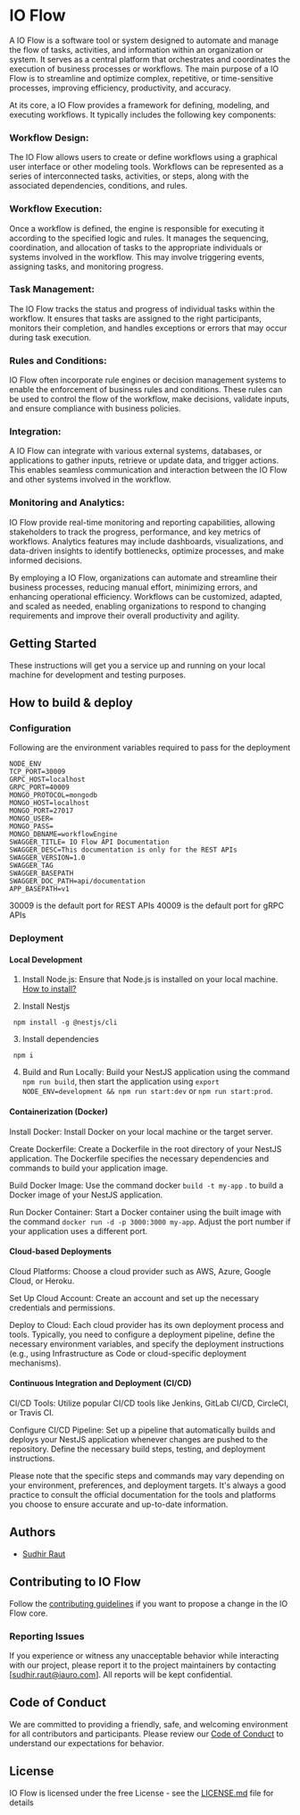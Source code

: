 # IO Flow

A IO Flow is a software tool or system designed to automate and manage the flow of tasks, activities, and information within an organization or system. It serves as a central platform that orchestrates and coordinates the execution of business processes or workflows. The main purpose of a IO Flow is to streamline and optimize complex, repetitive, or time-sensitive processes, improving efficiency, productivity, and accuracy.

At its core, a IO Flow provides a framework for defining, modeling, and executing workflows. It typically includes the following key components:

### Workflow Design:
The IO Flow allows users to create or define workflows using a graphical user interface or other modeling tools. Workflows can be represented as a series of interconnected tasks, activities, or steps, along with the associated dependencies, conditions, and rules.
### Workflow Execution:
Once a workflow is defined, the engine is responsible for executing it according to the specified logic and rules. It manages the sequencing, coordination, and allocation of tasks to the appropriate individuals or systems involved in the workflow. This may involve triggering events, assigning tasks, and monitoring progress.
### Task Management:
The IO Flow tracks the status and progress of individual tasks within the workflow. It ensures that tasks are assigned to the right participants, monitors their completion, and handles exceptions or errors that may occur during task execution.
### Rules and Conditions:
IO Flow often incorporate rule engines or decision management systems to enable the enforcement of business rules and conditions. These rules can be used to control the flow of the workflow, make decisions, validate inputs, and ensure compliance with business policies.
### Integration:
A IO Flow can integrate with various external systems, databases, or applications to gather inputs, retrieve or update data, and trigger actions. This enables seamless communication and interaction between the IO Flow and other systems involved in the workflow.
### Monitoring and Analytics:
IO Flow provide real-time monitoring and reporting capabilities, allowing stakeholders to track the progress, performance, and key metrics of workflows. Analytics features may include dashboards, visualizations, and data-driven insights to identify bottlenecks, optimize processes, and make informed decisions.

By employing a IO Flow, organizations can automate and streamline their business processes, reducing manual effort, minimizing errors, and enhancing operational efficiency. Workflows can be customized, adapted, and scaled as needed, enabling organizations to respond to changing requirements and improve their overall productivity and agility.

## Getting Started

These instructions will get you a service up and running on your local machine for development and testing purposes. 
## How to build & deploy
### Configuration
Following are the environment variables required to pass for the deployment 

```
NODE_ENV
TCP_PORT=30009
GRPC_HOST=localhost
GRPC_PORT=40009
MONGO_PROTOCOL=mongodb
MONGO_HOST=localhost
MONGO_PORT=27017
MONGO_USER=
MONGO_PASS=
MONGO_DBNAME=workflowEngine
SWAGGER_TITLE= IO Flow API Documentation
SWAGGER_DESC=This documentation is only for the REST APIs
SWAGGER_VERSION=1.0
SWAGGER_TAG
SWAGGER_BASEPATH
SWAGGER_DOC_PATH=api/documentation
APP_BASEPATH=v1

```
30009 is the default port for REST APIs
40009 is the default port for gRPC APIs

### Deployment
#### Local Development

1. Install Node.js: Ensure that Node.js is installed on your local machine. [How to install?](https://docs.npmjs.com/downloading-and-installing-node-js-and-npm)

2. Install Nestjs
```
 npm install -g @nestjs/cli
```

3. Install dependencies
```
 npm i
```

4. Build and Run Locally: Build your NestJS application using the command ``` npm run build ```, then start the application using ``` export NODE_ENV=development && npm run start:dev ``` or ``` npm run start:prod ```.

#### Containerization (Docker)

Install Docker: Install Docker on your local machine or the target server.

Create Dockerfile: Create a Dockerfile in the root directory of your NestJS application. The Dockerfile specifies the necessary dependencies and commands to build your application image.

Build Docker Image: Use the command docker ``` build -t my-app ``` . to build a Docker image of your NestJS application.

Run Docker Container: Start a Docker container using the built image with the command ``` docker run -d -p 3000:3000 my-app ```. Adjust the port number if your application uses a different port.

#### Cloud-based Deployments

Cloud Platforms: Choose a cloud provider such as AWS, Azure, Google Cloud, or Heroku.

Set Up Cloud Account: Create an account and set up the necessary credentials and permissions.

Deploy to Cloud: Each cloud provider has its own deployment process and tools. Typically, you need to configure a deployment pipeline, define the necessary environment variables, and specify the deployment instructions (e.g., using Infrastructure as Code or cloud-specific deployment mechanisms).

#### Continuous Integration and Deployment (CI/CD)

CI/CD Tools: Utilize popular CI/CD tools like Jenkins, GitLab CI/CD, CircleCI, or Travis CI.

Configure CI/CD Pipeline: Set up a pipeline that automatically builds and deploys your NestJS application whenever changes are pushed to the repository. Define the necessary build steps, testing, and deployment instructions.

Please note that the specific steps and commands may vary depending on your environment, preferences, and deployment targets. It's always a good practice to consult the official documentation for the tools and platforms you choose to ensure accurate and up-to-date information.
## Authors

- [Sudhir Raut](https://github.com/sudhir-raut)

## Contributing to IO Flow

Follow the [contributing guidelines](CONTRIBUTING.md) if you want to propose a change in the IO Flow core.

### Reporting Issues

If you experience or witness any unacceptable behavior while interacting with our project, please report it to the project maintainers by contacting [sudhir.raut@iauro.com]. All reports will be kept confidential.

## Code of Conduct

We are committed to providing a friendly, safe, and welcoming environment for all contributors and participants. Please review our [Code of Conduct](CODE_OF_CONDUCT.md) to understand our expectations for behavior.

## License

IO Flow is licensed under the free License - see the [LICENSE.md](LICENSE.md) file for details  
